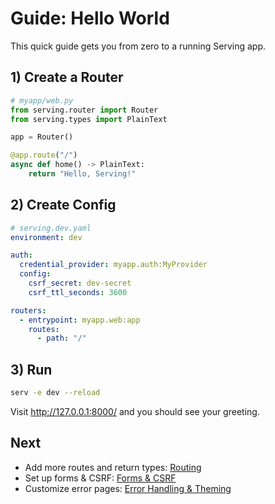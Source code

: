 # Guide: Hello World

This quick guide gets you from zero to a running Serving app.

## 1) Create a Router

```python
# myapp/web.py
from serving.router import Router
from serving.types import PlainText

app = Router()

@app.route("/")
async def home() -> PlainText:
    return "Hello, Serving!"
```

## 2) Create Config

```yaml
# serving.dev.yaml
environment: dev

auth:
  credential_provider: myapp.auth:MyProvider
  config:
    csrf_secret: dev-secret
    csrf_ttl_seconds: 3600

routers:
  - entrypoint: myapp.web:app
    routes:
      - path: "/"
```

## 3) Run

```bash
serv -e dev --reload
```

Visit http://127.0.0.1:8000/ and you should see your greeting.

## Next

- Add more routes and return types: [Routing](../routing.md)
- Set up forms & CSRF: [Forms & CSRF](../forms.md)
- Customize error pages: [Error Handling & Theming](../error-handling.md)

